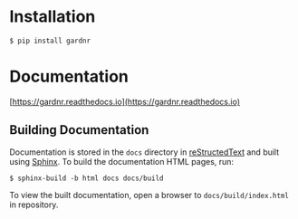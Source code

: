 # Installation

`$ pip install gardnr`


# Documentation

[https://gardnr.readthedocs.io](https://gardnr.readthedocs.io)

## Building Documentation

Documentation is stored in the `docs` directory in [reStructedText](http://docutils.sourceforge.net/rst.html) and built using [Sphinx](http://www.sphinx-doc.org). To build the documentation HTML pages, run:

`$ sphinx-build -b html docs docs/build`

To view the built documentation, open a browser to `docs/build/index.html` in repository.
